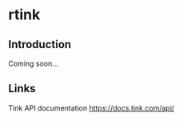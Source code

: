 # rtink

## Introduction

Coming soon...

## Links
Tink API documentation https://docs.tink.com/api/
